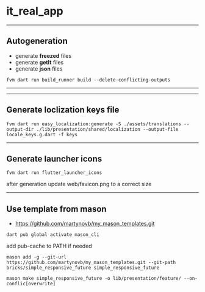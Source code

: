 # it_real_app

***********

## Autogeneration

- generate **freezed** files
- generate **getIt** files
- generate **json** files

```
fvm dart run build_runner build --delete-conflicting-outputs
```
***********

***********
## Generate loclization keys file

```
fvm dart run easy_localization:generate -S ./assets/translations --output-dir ./lib/presentation/shared/localization --output-file locale_keys.g.dart -f keys
```

***********
## Generate launcher icons

```
fvm dart run flutter_launcher_icons
```

after generation update web/favicon.png to a correct size

***********
## Use template from mason

- https://github.com/martynovb/my_mason_templates.git 

```
dart pub global activate mason_cli
```
add pub-cache to PATH if needed

```
mason add -g --git-url https://github.com/martynovb/my_mason_templates.git --git-path bricks/simple_responsive_future simple_responsive_future
```

```
mason make simple_responsive_future -o lib/presentation/feature/ --on-conflic[overwrite]
```
